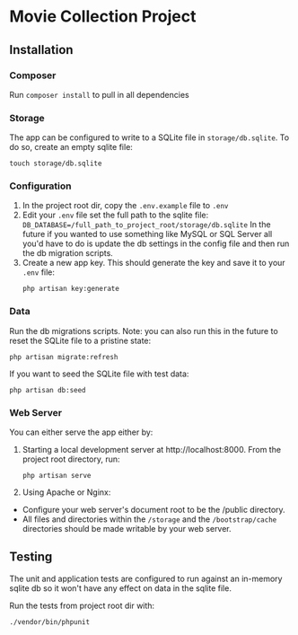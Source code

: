 # Movie Collection Project

## Installation

### Composer
Run `composer install` to pull in all dependencies

### Storage
The app can be configured to write to a SQLite file in `storage/db.sqlite`. To do so, create an empty sqlite file:
```
touch storage/db.sqlite
```

### Configuration
1. In the project root dir, copy the `.env.example` file to `.env`
2. Edit your `.env` file set the full path to the sqlite file:
`DB_DATABASE=/full_path_to_project_root/storage/db.sqlite`
In the future if you wanted to use something like MySQL or SQL Server all you'd have to do is update the db settings in the config file and then run the db migration scripts.
3. Create a new app key. This should generate the key and save it to your `.env` file:
    ```
    php artisan key:generate
    ```

### Data
Run the db migrations scripts. Note: you can also run this in the future to reset the SQLite file to a pristine state:
```
php artisan migrate:refresh
```

If you want to seed the SQLite file with test data:
```
php artisan db:seed
```

### Web Server
You can either serve the app either by:
1. Starting a local development server at http://localhost:8000.
From the project root directory, run:
    ```
    php artisan serve
    ```
2. Using Apache or Nginx:
* Configure your web server's document root to be the /public directory. 
* All files and directories within the `/storage` and the `/bootstrap/cache` directories should be made writable by your web server.

## Testing
The unit and application tests are configured to run against an in-memory sqlite db so it won't have any effect on data in the sqlite file.

Run the tests from project root dir with:
```
./vendor/bin/phpunit
```
